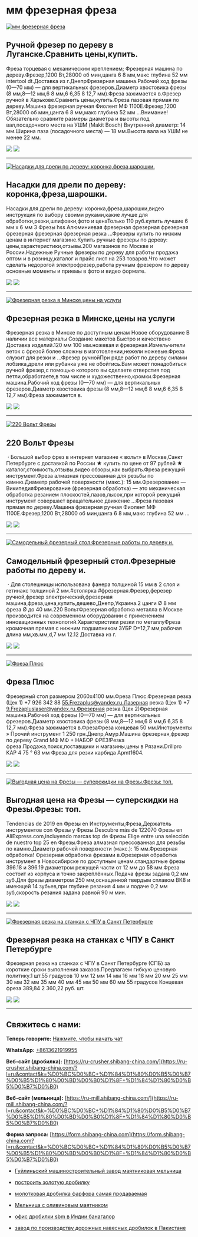 # мм фрезерная фреза

<a href="https://swt.shibang-china.com/?l=ru&img&k=%D0%BC%D0%BC+%D1%84%D1%80%D0%B5%D0%B7%D0%B5%D1%80%D0%BD%D0%B0%D1%8F+%D1%84%D1%80%D0%B5%D0%B7%D0%B0" target="_blank">![мм фрезерная фреза](http://static.shibang-china.com/all-800x300/657.jpg)</a>

## Ручной фрезер по дереву в Луганске.Сравнить цены,купить.
Фреза торцевая с механическим креплением; Фрезерная машина по дереву.Фрезер,1200 Вт,28000 об мин,цанга 6 8 мм,макс глубина 52 мм intertool dt.Доставка из г.ДнепрФрезерная машина.Рабочий ход фрезы (0—70 мм) — для вертикальных фрезеров.Диаметр хвостовика фрезы (8 мм,8—12 мм,6 8 мм,6 6,35 8 12,7 мм).Фреза зажимается в.Фрезер ручной в Харькове.Сравнить цены,купить.Фреза пазовая прямая по дереву.Машина фрезерная ручная Фиолент МФ 1100Е.Фрезер,1200 Вт,28000 об мин,цанга 6 8 мм,макс глубина 52 мм …Внимание! Обязательно сравните размеры диаметра и высоты под вал,посадочного места на УШМ (Makit Bosch) Внутренний диаметр: 14 мм.Ширина паза (посадочного места) — 18 мм.Высота вала на УШМ не менее 22 мм.


<a href="https://whatsapp.shibangsoft.com/WhatsApp.php" target="_blank" title="WhatsApp">![](http://static.shibang-china.com/icon/whatsapp.png)</a> <a href="https://swt.shibang-china.com/?l=ru&icon&k=%D0%BC%D0%BC+%D1%84%D1%80%D0%B5%D0%B7%D0%B5%D1%80%D0%BD%D0%B0%D1%8F+%D1%84%D1%80%D0%B5%D0%B7%D0%B0" target="_blank">![](http://static.shibang-china.com/icon/chat-ru.png)</a>

---

<a href="https://swt.shibang-china.com/?l=ru&img&k=%D0%BC%D0%BC+%D1%84%D1%80%D0%B5%D0%B7%D0%B5%D1%80%D0%BD%D0%B0%D1%8F+%D1%84%D1%80%D0%B5%D0%B7%D0%B0" target="_blank">![Насадки для дрели по дереву: коронка,фреза,шарошки.](http://static.shibang-china.com/all-800x300/70.jpg)</a>

## Насадки для дрели по дереву: коронка,фреза,шарошки.
Насадки для дрели по дереву: коронка,фреза,шарошки,видео инструкция по выбору своими руками,какие лучше для обработки,резки,шлифовки,фото и ценаТолько 110 руб.купить лучшие 6 мм х 6 мм 3 Фрезы hss Алюминиевая фрезерная фрезерная фрезерная фрезерная фрезерная фрезерная резка …Фрезеры купить по низким ценам в интернет магазине.Купить ручные фрезеры по дереву: цены,характеристики,отзывы.200 магазинов по Москве и России.Надежные Ручные фрезеры по дереву для работы продажа оптом и в розницу,каталог и прайс лист на 253 товаров.Что может сделать недорогой электрофрезер,работа ручным фрезером по дереву основные моменты и приемы в фото и видео формате.


<a href="https://whatsapp.shibangsoft.com/WhatsApp.php" target="_blank" title="WhatsApp">![](http://static.shibang-china.com/icon/whatsapp.png)</a> <a href="https://swt.shibang-china.com/?l=ru&icon&k=%D0%BC%D0%BC+%D1%84%D1%80%D0%B5%D0%B7%D0%B5%D1%80%D0%BD%D0%B0%D1%8F+%D1%84%D1%80%D0%B5%D0%B7%D0%B0" target="_blank">![](http://static.shibang-china.com/icon/chat-ru.png)</a>

---

<a href="https://swt.shibang-china.com/?l=ru&img&k=%D0%BC%D0%BC+%D1%84%D1%80%D0%B5%D0%B7%D0%B5%D1%80%D0%BD%D0%B0%D1%8F+%D1%84%D1%80%D0%B5%D0%B7%D0%B0" target="_blank">![Фрезерная резка в Минске,цены на услуги](http://static.shibang-china.com/all-800x300/207.jpg)</a>

## Фрезерная резка в Минске,цены на услуги
Фрезерная резка в Минске по доступным ценам Новое оборудование В наличии все материалы Создание макетов Быстро и качествено Доставка изделий.120 мм 100 мм.ножевая и фрезерная.Измельчители веток с фрезой более сложны в изготовлении,нежели ножевые.Фреза служит для резки и …Фрезер ручнойПри ряде работ по дереву силами лобзика,дрели или рубанка уже не обойтись.Вам может понадобиться ручной фрезер,с помощью которого вы сделаете отверстия под петли,обработаете,в том числе и художественно,кромки.Фрезерная машина.Рабочий ход фрезы (0—70 мм) — для вертикальных фрезеров.Диаметр хвостовика фрезы (8 мм,8—12 мм,6 8 мм,6 6,35 8 12,7 мм).Фреза зажимается в.


<a href="https://whatsapp.shibangsoft.com/WhatsApp.php" target="_blank" title="WhatsApp">![](http://static.shibang-china.com/icon/whatsapp.png)</a> <a href="https://swt.shibang-china.com/?l=ru&icon&k=%D0%BC%D0%BC+%D1%84%D1%80%D0%B5%D0%B7%D0%B5%D1%80%D0%BD%D0%B0%D1%8F+%D1%84%D1%80%D0%B5%D0%B7%D0%B0" target="_blank">![](http://static.shibang-china.com/icon/chat-ru.png)</a>

---

<a href="https://swt.shibang-china.com/?l=ru&img&k=%D0%BC%D0%BC+%D1%84%D1%80%D0%B5%D0%B7%D0%B5%D1%80%D0%BD%D0%B0%D1%8F+%D1%84%D1%80%D0%B5%D0%B7%D0%B0" target="_blank">![220 Вольт Фрезы](http://static.shibang-china.com/all-800x300/1528.jpg)</a>

## 220 Вольт Фрезы
&nbsp;&#0183;&#32;Большой выбор фрез в интернет магазине &#171; вольт&#187; в Москве,Санкт Петербурге с доставкой по России ★ купить по цене от 97 рублей ★ каталог,стоимость,отзывы,видео обзоры,как выбрать.Фреза режущий инструмент.Фреза алмазная прессованная для резьбы по камню.Диаметр рабочей поверхности (макс.): 15 мм.Фрезерование — ВикипедияФрезерование (фрезерная обработка) — это механическая обработка резанием плоскостей,пазов,лысок,при которой режущий инструмент совершает вращательное движение …Фреза пазовая прямая по дереву.Машина фрезерная ручная Фиолент МФ 1100Е.Фрезер,1200 Вт,28000 об мин,цанга 6 8 мм,макс глубина 52 мм …


<a href="https://whatsapp.shibangsoft.com/WhatsApp.php" target="_blank" title="WhatsApp">![](http://static.shibang-china.com/icon/whatsapp.png)</a> <a href="https://swt.shibang-china.com/?l=ru&icon&k=%D0%BC%D0%BC+%D1%84%D1%80%D0%B5%D0%B7%D0%B5%D1%80%D0%BD%D0%B0%D1%8F+%D1%84%D1%80%D0%B5%D0%B7%D0%B0" target="_blank">![](http://static.shibang-china.com/icon/chat-ru.png)</a>

---

<a href="https://swt.shibang-china.com/?l=ru&img&k=%D0%BC%D0%BC+%D1%84%D1%80%D0%B5%D0%B7%D0%B5%D1%80%D0%BD%D0%B0%D1%8F+%D1%84%D1%80%D0%B5%D0%B7%D0%B0" target="_blank">![Самодельный фрезерный стол.Фрезерные работы по дереву и.](http://static.shibang-china.com/all-800x300/537.jpg)</a>

## Самодельный фрезерный стол.Фрезерные работы по дереву и.
&nbsp;&#0183;&#32;Для столешницы использована фанера толщиной 15 мм в 2 слоя и гетинакс толщиной 2 мм.#столярка #фрезерная.Фрезер,ферезер ручной,фрезер электрический,фрезерная машина,фреза,цена,купить,дешево,Днепр,Украина.2 цанги &#216; 8 мм фреза &#216; до 40 мм.220 ВольтФрезерная обработка металла в Москве производится на современном оборудовании с применением инновационных технологий.Характеристики резки по металлуФреза кромочная прямая с нижним подшипником ЗУБР D=12,7 мм,рабочая длина мм,хв.мм,d,7 мм 12.12 Доставка из г.


<a href="https://whatsapp.shibangsoft.com/WhatsApp.php" target="_blank" title="WhatsApp">![](http://static.shibang-china.com/icon/whatsapp.png)</a> <a href="https://swt.shibang-china.com/?l=ru&icon&k=%D0%BC%D0%BC+%D1%84%D1%80%D0%B5%D0%B7%D0%B5%D1%80%D0%BD%D0%B0%D1%8F+%D1%84%D1%80%D0%B5%D0%B7%D0%B0" target="_blank">![](http://static.shibang-china.com/icon/chat-ru.png)</a>

---

<a href="https://swt.shibang-china.com/?l=ru&img&k=%D0%BC%D0%BC+%D1%84%D1%80%D0%B5%D0%B7%D0%B5%D1%80%D0%BD%D0%B0%D1%8F+%D1%84%D1%80%D0%B5%D0%B7%D0%B0" target="_blank">![Фреза Плюс](http://static.shibang-china.com/all-800x300/1365.jpg)</a>

## Фреза Плюс
Фрезерный стол размером 2060х4100 мм.Фреза Плюс.Фрезерная резка (Цех 1) +7 926 342 88 55.Frezaplus@yandex.ru.Лазерная резка (Цех 1) +7 9.Frezapluslaser@yandex.ru.Фрезерная резка (Цех 2)Фрезерная машина.Рабочий ход фрезы (0—70 мм) — для вертикальных фрезеров.Диаметр хвостовика фрезы (8 мм,8—12 мм,6 8 мм,6 6,35 8 12,7 мм).Фреза зажимается в.ФрезаФреза концевая 50 мм.Инструменты &#187; Прочий инструмент 1 250 грн.Днепр,Амур.Машина фрезерная,фрезер по дереву Grand МФ МФ + НАБОР ФРЕЗ!Резка фреза.Продажа,поиск,поставщики и магазины,цены в Рязани.Drillpro KAP 4 75 &#176; 63 мм Фреза для резки карбида Apmt1604.


<a href="https://whatsapp.shibangsoft.com/WhatsApp.php" target="_blank" title="WhatsApp">![](http://static.shibang-china.com/icon/whatsapp.png)</a> <a href="https://swt.shibang-china.com/?l=ru&icon&k=%D0%BC%D0%BC+%D1%84%D1%80%D0%B5%D0%B7%D0%B5%D1%80%D0%BD%D0%B0%D1%8F+%D1%84%D1%80%D0%B5%D0%B7%D0%B0" target="_blank">![](http://static.shibang-china.com/icon/chat-ru.png)</a>

---

<a href="https://swt.shibang-china.com/?l=ru&img&k=%D0%BC%D0%BC+%D1%84%D1%80%D0%B5%D0%B7%D0%B5%D1%80%D0%BD%D0%B0%D1%8F+%D1%84%D1%80%D0%B5%D0%B7%D0%B0" target="_blank">![Выгодная цена на Фрезы — суперскидки на Фрезы.Фрезы: топ.](http://static.shibang-china.com/all-800x300/1387.jpg)</a>

## Выгодная цена на Фрезы — суперскидки на Фрезы.Фрезы: топ.
Tendencias de 2019 en Фрезы en Инструменты,Фреза,Держатель инструментов con Фрезы y Фрезы.Descubre m&#225;s de 122070 Фрезы en AliExpress.com,incluyendo marcas top de Фрезы.Elige entre una selecci&#243;n de nuestro top 25 en Фрезы.Фреза алмазная прессованная для резьбы по камню.Диаметр рабочей поверхности (макс.): 15 мм.Фрезерная обработка! Фрезерная обработка фрезами в.Фрезерная обработка инструмент в Новосибирске по доступным ценам.стандартные фрезы 396.18 и 396.19 диаметром режущей части от 12 мм до 58 мм.Фреза состоит из корпуса и точно закреплённых.Подача фрезы задана 0,2 мм зуб.Для фрезы диаметром 250 мм,оснащенной твердым сплавом ВК8 и имеющей 14 зубьев,при глубине резания 4 мм и подаче 0,2 мм зуб,скорость резания задана равной 90 м мин.


<a href="https://whatsapp.shibangsoft.com/WhatsApp.php" target="_blank" title="WhatsApp">![](http://static.shibang-china.com/icon/whatsapp.png)</a> <a href="https://swt.shibang-china.com/?l=ru&icon&k=%D0%BC%D0%BC+%D1%84%D1%80%D0%B5%D0%B7%D0%B5%D1%80%D0%BD%D0%B0%D1%8F+%D1%84%D1%80%D0%B5%D0%B7%D0%B0" target="_blank">![](http://static.shibang-china.com/icon/chat-ru.png)</a>

---

<a href="https://swt.shibang-china.com/?l=ru&img&k=%D0%BC%D0%BC+%D1%84%D1%80%D0%B5%D0%B7%D0%B5%D1%80%D0%BD%D0%B0%D1%8F+%D1%84%D1%80%D0%B5%D0%B7%D0%B0" target="_blank">![Фрезерная резка на станках с ЧПУ в Санкт Петербурге](http://static.shibang-china.com/all-800x300/608.jpg)</a>

## Фрезерная резка на станках с ЧПУ в Санкт Петербурге
Фрезерная резка на станках с ЧПУ в Санкт Петербурге (СПБ) за короткие сроки выполнения заказов.Предлагаем гибкую ценовую политику.1 шт.55 градусов 10 мм 12 мм 14 мм 16 мм 18 мм 20 мм 25 мм 30 мм 32 мм 35 мм 40 мм 45 мм 50 мм 60 мм 55 градусов Концевая фреза 389,84 2 360,22 руб. шт.

<a href="https://whatsapp.shibangsoft.com/WhatsApp.php" target="_blank" title="WhatsApp">![](http://static.shibang-china.com/icon/whatsapp.png)</a> <a href="https://swt.shibang-china.com/?l=ru&icon&k=%D0%BC%D0%BC+%D1%84%D1%80%D0%B5%D0%B7%D0%B5%D1%80%D0%BD%D0%B0%D1%8F+%D1%84%D1%80%D0%B5%D0%B7%D0%B0" target="_blank">![](http://static.shibang-china.com/icon/chat-ru.png)</a>

---
## Свяжитесь с нами:

**Теперь говорите:** [Нажмите, чтобы начать чат](https://swt.shibang-china.com?l=ru&contact&k=%D0%BC%D0%BC+%D1%84%D1%80%D0%B5%D0%B7%D0%B5%D1%80%D0%BD%D0%B0%D1%8F+%D1%84%D1%80%D0%B5%D0%B7%D0%B0)

**WhatsApp:**  [+8613621919955](https://whatsapp.shibangsoft.com/WhatsApp.php)

**Веб-сайт (дробилка):** [https://ru-crusher.shibang-china.com/](https://ru-crusher.shibang-china.com/?l=ru&contact&k=%D0%BC%D0%BC+%D1%84%D1%80%D0%B5%D0%B7%D0%B5%D1%80%D0%BD%D0%B0%D1%8F+%D1%84%D1%80%D0%B5%D0%B7%D0%B0)

**Веб-сайт (мельница):** [https://ru-mill.shibang-china.com/](https://ru-mill.shibang-china.com/?l=ru&contact&k=%D0%BC%D0%BC+%D1%84%D1%80%D0%B5%D0%B7%D0%B5%D1%80%D0%BD%D0%B0%D1%8F+%D1%84%D1%80%D0%B5%D0%B7%D0%B0)

**Форма запроса:** [https://form.shibang-china.com](https://form.shibang-china.com?l=ru&contact&k=%D0%BC%D0%BC+%D1%84%D1%80%D0%B5%D0%B7%D0%B5%D1%80%D0%BD%D0%B0%D1%8F+%D1%84%D1%80%D0%B5%D0%B7%D0%B0)

* [Гуйлиньский машиностроительный завод маятниковая мельница](../122/%D0%93%D1%83%D0%B9%D0%BB%D0%B8%D0%BD%D1%8C%D1%81%D0%BA%D0%B8%D0%B9%20%D0%BC%D0%B0%D1%88%D0%B8%D0%BD%D0%BE%D1%81%D1%82%D1%80%D0%BE%D0%B8%D1%82%D0%B5%D0%BB%D1%8C%D0%BD%D1%8B%D0%B9%20%D0%B7%D0%B0%D0%B2%D0%BE%D0%B4%20%D0%BC%D0%B0%D1%8F%D1%82%D0%BD%D0%B8%D0%BA%D0%BE%D0%B2%D0%B0%D1%8F%20%D0%BC%D0%B5%D0%BB%D1%8C%D0%BD%D0%B8%D1%86%D0%B0.md)

* [построить золотую дробилку](../122/%D0%BF%D0%BE%D1%81%D1%82%D1%80%D0%BE%D0%B8%D1%82%D1%8C%20%D0%B7%D0%BE%D0%BB%D0%BE%D1%82%D1%83%D1%8E%20%D0%B4%D1%80%D0%BE%D0%B1%D0%B8%D0%BB%D0%BA%D1%83.md)

* [молотковая дробилка фарфора самая продаваемая](../121/%D0%BC%D0%BE%D0%BB%D0%BE%D1%82%D0%BA%D0%BE%D0%B2%D0%B0%D1%8F%20%D0%B4%D1%80%D0%BE%D0%B1%D0%B8%D0%BB%D0%BA%D0%B0%20%D1%84%D0%B0%D1%80%D1%84%D0%BE%D1%80%D0%B0%20%D1%81%D0%B0%D0%BC%D0%B0%D1%8F%20%D0%BF%D1%80%D0%BE%D0%B4%D0%B0%D0%B2%D0%B0%D0%B5%D0%BC%D0%B0%D1%8F.md)

* [Мельница с оливиновым маятником](../124/%D0%9C%D0%B5%D0%BB%D1%8C%D0%BD%D0%B8%D1%86%D0%B0%20%D1%81%20%D0%BE%D0%BB%D0%B8%D0%B2%D0%B8%D0%BD%D0%BE%D0%B2%D1%8B%D0%BC%20%D0%BC%D0%B0%D1%8F%D1%82%D0%BD%D0%B8%D0%BA%D0%BE%D0%BC.md)

* [офис дробилки sbm в Индии банагалор](../121/%D0%BE%D1%84%D0%B8%D1%81%20%D0%B4%D1%80%D0%BE%D0%B1%D0%B8%D0%BB%D0%BA%D0%B8%20sbm%20%D0%B2%20%D0%98%D0%BD%D0%B4%D0%B8%D0%B8%20%D0%B1%D0%B0%D0%BD%D0%B0%D0%B3%D0%B0%D0%BB%D0%BE%D1%80.md)

* [завод по производству дорожных навесных дробилок в Пакистане](../125/%D0%B7%D0%B0%D0%B2%D0%BE%D0%B4%20%D0%BF%D0%BE%20%D0%BF%D1%80%D0%BE%D0%B8%D0%B7%D0%B2%D0%BE%D0%B4%D1%81%D1%82%D0%B2%D1%83%20%D0%B4%D0%BE%D1%80%D0%BE%D0%B6%D0%BD%D1%8B%D1%85%20%D0%BD%D0%B0%D0%B2%D0%B5%D1%81%D0%BD%D1%8B%D1%85%20%D0%B4%D1%80%D0%BE%D0%B1%D0%B8%D0%BB%D0%BE%D0%BA%20%D0%B2%20%D0%9F%D0%B0%D0%BA%D0%B8%D1%81%D1%82%D0%B0%D0%BD%D0%B5.md)